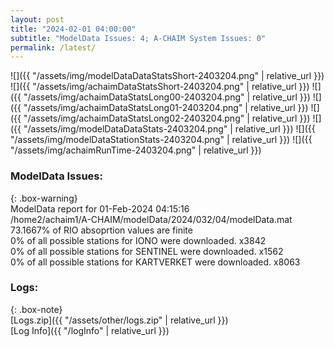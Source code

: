 ```yaml
---
layout: post
title: "2024-02-01 04:00:00"
subtitle: "ModelData Issues: 4; A-CHAIM System Issues: 0"
permalink: /latest/
---
```


![]({{ "/assets/img/modelDataDataStatsShort-2403204.png" | relative_url }})
![]({{ "/assets/img/achaimDataStatsShort-2403204.png" | relative_url }})
![]({{ "/assets/img/achaimDataStatsLong00-2403204.png" | relative_url }})
![]({{ "/assets/img/achaimDataStatsLong01-2403204.png" | relative_url }})
![]({{ "/assets/img/achaimDataStatsLong02-2403204.png" | relative_url }})
![]({{ "/assets/img/modelDataDataStats-2403204.png" | relative_url }})
![]({{ "/assets/img/modelDataStationStats-2403204.png" | relative_url }})
![]({{ "/assets/img/achaimRunTime-2403204.png" | relative_url }})


### ModelData Issues:  
  
{: .box-warning}  
 ModelData report for 01-Feb-2024 04:15:16   
 /home2/achaim1/A-CHAIM/modelData/2024/032/04/modelData.mat   
 73.1667% of RIO absoprtion values are finite   
 0% of all possible stations for IONO were downloaded. x3842   
 0% of all possible stations for SENTINEL were downloaded. x1562   
 0% of all possible stations for KARTVERKET were downloaded. x8063   
  


### Logs:  
  
{: .box-note}  
[Logs.zip]({{ "/assets/other/logs.zip" | relative_url }})  
[Log Info]({{ "/logInfo" | relative_url }})  
